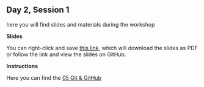 ## Day 2, Session 1

here you will find slides and materials during the workshop

**Slides**

You can right-click and save [this link](https://github.com/lisallreiber/R-Workshop/raw/main/assets/slides/05_GithubPages.pdf), which will download the slides as PDF or follow the link and view the slides on GitHub.


**Instructions**

Here you can find the [05 Git & GitHub](https://github.com/lisallreiber/R-Workshop/blob/main/05_github/05_instructions.html)  